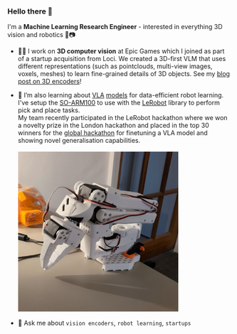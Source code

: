 ### Hello there 👋

I'm a **Machine Learning Research Engineer** - interested in everything 3D vision and robotics 🤖📷

- 🧑‍💻 I work on **3D computer vision** at Epic Games which I joined as part of a startup acquisition from Loci. We created a 3D-first VLM that uses different representations (such as pointclouds, multi-view images, voxels, meshes) to learn fine-grained details of 3D objects. See my [blog post on 3D encoders](https://medium.com/@loci.ai/efficient-representations-for-3d-content-understanding-7dbcaecf0f90)!
  
- 🦾 I’m also learning about [VLA](https://huggingface.co/blog/smolvla) [models](https://github.com/NVIDIA/Isaac-GR00T) for data-efficient robot learning. I've setup the [SO-ARM100](https://github.com/TheRobotStudio/SO-ARM100) to use with the [LeRobot](https://github.com/huggingface/lerobot) library to perform pick and place tasks. <br> My team recently participated in the LeRobot hackathon where we won a novelty prize in the London hackathon and placed in the top 30 winners for the [global hackathon](https://huggingface.co/spaces/LeRobot-worldwide-hackathon/all-winners) for finetuning a VLA model and showing novel generalisation capabilities.
<br><br> <img src="assets/so100.jpg" width="360" height="360" alt=""> 
  
- 💬 Ask me about `vision encoders`, `robot learning`, `startups`
